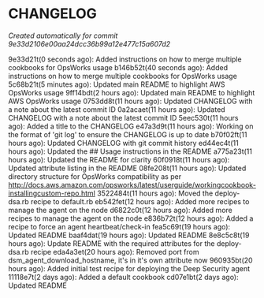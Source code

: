# CHANGELOG
*Created automatically for commit 9e33d2106e00aa24dcc36b99a12e477c15a607d2*

9e33d21t(0 seconds ago): Added instructions on how to merge multiple cookbooks for OpsWorks usage
b146b52t(40 seconds ago): Added instructions on how to merge multiple cookbooks for OpsWorks usage
5c68b21t(5 minutes ago): Updated main README to highlight AWS OpsWorks usage
9ff14bdt(2 hours ago): Updated main README to highlight AWS OpsWorks usage
0753dd8t(11 hours ago): Updated CHANGELOG with a note about the latest commit ID
0a2acaet(11 hours ago): Updated CHANGELOG with a note about the latest commit ID
5eec530t(11 hours ago): Added a title to the CHANGELOG
e47a3d9t(11 hours ago): Working on the format of 'git log' to ensure the CHANGELOG is up to date
b70f02ft(11 hours ago): Updated CHANGELOG with git commit history
ed44ec4t(11 hours ago): Updated the ## Usage instructions in the README
a775a23t(11 hours ago): Updated the README for clarity
60f0918t(11 hours ago): Updated attribute listing in the README
08fe208t(11 hours ago): Updated directory structure for OpsWorks compatibility as per http://docs.aws.amazon.com/opsworks/latest/userguide/workingcookbook-installingcustom-repo.html
3522484t(11 hours ago): Moved the deploy-dsa.rb recipe to default.rb
eb542fet(12 hours ago): Added more recipes to manage the agent on the node
d6822c0t(12 hours ago): Added more recipes to manage the agent on the node
e836b72t(12 hours ago): Added a recipe to force an agent heartbeat/check-in
fea5c69t(19 hours ago): Updated README
baaf4dat(19 hours ago): Updated README
8e8c5c8t(19 hours ago): Update README with the required attributes for the deploy-dsa.rb recipe
eda4a3et(20 hours ago): Removed port from dsm_agent_download_hostname, it's in it's own attribute now
960935bt(20 hours ago): Added initial test recipe for deploying the Deep Security agent
11118e7t(2 days ago): Added a default cookbook
cd07e1bt(2 days ago): Updated README
